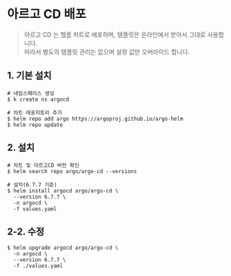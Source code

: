 # 아르고 CD 배포
> 아르고 CD 는 헬름 차트로 배포하며, 템플릿은 온라인에서 받아서 그대로 사용합니다.  
> 따라서 별도의 템플릿 관리는 없으며 설정 값만 오버라이드 합니다.  

## 1. 기본 설치
```shell
# 네임스페이스 생성
$ k create ns argocd

# 차트 레포지토리 추가
$ helm repo add argo https://argoproj.github.io/argo-helm
$ helm repo update
```

## 2. 설치
```shell
# 차트 및 아르고CD 버전 확인
$ helm search repo argo/argo-cd --versions
```
```shell
# 설치(6.7.7 기준)
$ helm install argocd argo/argo-cd \
  --version 6.7.7 \
  -n argocd \
  -f values.yaml
```

## 2-2. 수정
```shell
$ helm upgrade argocd argo/argo-cd \
  -n argocd \
  --version 6.7.7 \
  -f ./values.yaml
```